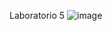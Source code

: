 Laboratorio 5
![image](https://github.com/frevill0/Aplicaciones/assets/165038198/7cd3f715-263a-439b-9bee-5651723e1066)
